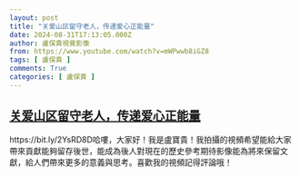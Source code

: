```yaml
---
layout: post
title: "关爱山区留守老人，传递爱心正能量"
date: 2024-08-31T17:13:05.000Z
author: 盧保貴視覺影像
from: https://www.youtube.com/watch?v=mWPwwb8iGZ8
tags: [ 盧保貴 ]
comments: True
categories: [ 盧保貴 ]
---
```

<!--1725124385000-->
[关爱山区留守老人，传递爱心正能量](https://www.youtube.com/watch?v=mWPwwb8iGZ8)
------

<div>
https://bit.ly/2YsRD8D哈嘍，大家好！我是盧寶貴！我拍攝的視頻希望能給大家帶來貢獻能夠留存後世，能成為後人對現在的歷史參考期待影像能為將來保留文獻，給人們帶來更多的意義與思考。喜歡我的視頻記得評論哦！
</div>
